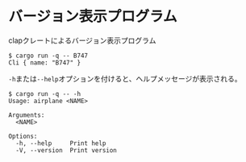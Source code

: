 # バージョン表示プログラム

clapクレートによるバージョン表示プログラム


```
$ cargo run -q -- B747
Cli { name: "B747" }
```

`-h`または`--help`オプションを付けると、ヘルプメッセージが表示される。

```
$ cargo run -q -- -h
Usage: airplane <NAME>

Arguments:
  <NAME>  

Options:
  -h, --help     Print help
  -V, --version  Print version
```